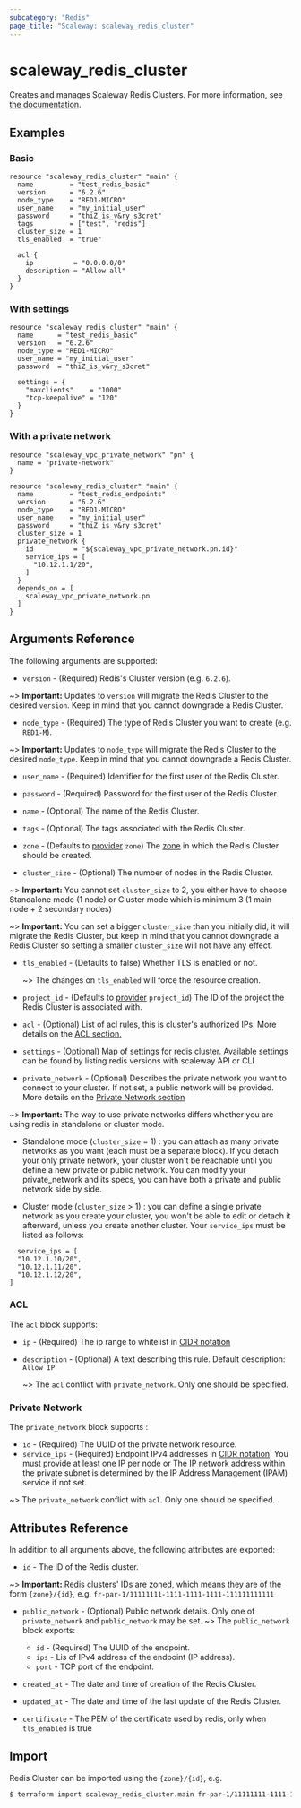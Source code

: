 ```yaml
---
subcategory: "Redis"
page_title: "Scaleway: scaleway_redis_cluster"
---
```


# scaleway_redis_cluster

Creates and manages Scaleway Redis Clusters.
For more information, see [the documentation](https://developers.scaleway.com/en/products/redis/api/v1alpha1/).

## Examples

### Basic

```hcl
resource "scaleway_redis_cluster" "main" {
  name         = "test_redis_basic"
  version      = "6.2.6"
  node_type    = "RED1-MICRO"
  user_name    = "my_initial_user"
  password     = "thiZ_is_v&ry_s3cret"
  tags         = ["test", "redis"]
  cluster_size = 1
  tls_enabled  = "true"

  acl {
    ip          = "0.0.0.0/0"
    description = "Allow all"
  }
}
```

### With settings

```hcl
resource "scaleway_redis_cluster" "main" {
  name      = "test_redis_basic"
  version   = "6.2.6"
  node_type = "RED1-MICRO"
  user_name = "my_initial_user"
  password  = "thiZ_is_v&ry_s3cret"

  settings = {
    "maxclients"    = "1000"
    "tcp-keepalive" = "120"
  }
}
```

### With a private network

```hcl
resource "scaleway_vpc_private_network" "pn" {
  name = "private-network"
}

resource "scaleway_redis_cluster" "main" {
  name         = "test_redis_endpoints"
  version      = "6.2.6"
  node_type    = "RED1-MICRO"
  user_name    = "my_initial_user"
  password     = "thiZ_is_v&ry_s3cret"
  cluster_size = 1
  private_network {
    id          = "${scaleway_vpc_private_network.pn.id}"
    service_ips = [
      "10.12.1.1/20",
    ]
  }
  depends_on = [
    scaleway_vpc_private_network.pn
  ]
}
```

## Arguments Reference

The following arguments are supported:

- `version` - (Required) Redis's Cluster version (e.g. `6.2.6`).

~> **Important:** Updates to `version` will migrate the Redis Cluster to the desired `version`. Keep in mind that you
cannot downgrade a Redis Cluster.

- `node_type` - (Required) The type of Redis Cluster you want to create (e.g. `RED1-M`).

~> **Important:** Updates to `node_type` will migrate the Redis Cluster to the desired `node_type`. Keep in mind that
you cannot downgrade a Redis Cluster.

- `user_name` - (Required) Identifier for the first user of the Redis Cluster.

- `password` - (Required) Password for the first user of the Redis Cluster.

- `name` - (Optional) The name of the Redis Cluster.

- `tags` - (Optional) The tags associated with the Redis Cluster.

- `zone` - (Defaults to [provider](../index.md) `zone`) The [zone](../guides/regions_and_zones.md#zones) in which the
  Redis Cluster should be created.

- `cluster_size` - (Optional) The number of nodes in the Redis Cluster.

~> **Important:** You cannot set `cluster_size` to 2, you either have to choose Standalone mode (1 node) or Cluster mode
which is minimum 3 (1 main node + 2 secondary nodes)

~> **Important:** You can set a bigger `cluster_size` than you initially did, it will migrate the Redis Cluster, but
keep in mind that you cannot downgrade a Redis Cluster so setting a smaller `cluster_size` will not have any effect.

- `tls_enabled` - (Defaults to false) Whether TLS is enabled or not.

  ~> The changes on `tls_enabled` will force the resource creation.

- `project_id` - (Defaults to [provider](../index.md) `project_id`) The ID of the project the Redis Cluster is
  associated with.

- `acl` - (Optional) List of acl rules, this is cluster's authorized IPs. More details on the [ACL section.](#acl)

- `settings` - (Optional) Map of settings for redis cluster. Available settings can be found by listing redis versions
  with scaleway API or CLI

- `private_network` - (Optional) Describes the private network you want to connect to your cluster. If not set, a public
  network will be provided. More details on the [Private Network section](#private-network)

~> **Important:** The way to use private networks differs whether you are using redis in standalone or cluster mode.

- Standalone mode (`cluster_size` = 1) : you can attach as many private networks as you want (each must be a separate
  block). If you detach your only private network, your cluster won't be reachable until you define a new private or
  public network. You can modify your private_network and its specs, you can have both a private and public network side
  by side.

- Cluster mode (`cluster_size` > 1) : you can define a single private network as you create your cluster, you won't be
  able to edit or detach it afterward, unless you create another cluster. Your `service_ips` must be listed as follows:

```hcl
  service_ips = [
  "10.12.1.10/20",
  "10.12.1.11/20",
  "10.12.1.12/20",
]
```

### ACL

The `acl` block supports:

- `ip` - (Required) The ip range to whitelist
  in [CIDR notation](https://en.wikipedia.org/wiki/Classless_Inter-Domain_Routing#CIDR_notation)
- `description` - (Optional) A text describing this rule. Default description: `Allow IP`

  ~> The `acl` conflict with `private_network`. Only one should be specified.

### Private Network

The `private_network` block supports :

- `id` - (Required) The UUID of the private network resource.
- `service_ips` - (Required) Endpoint IPv4 addresses
  in [CIDR notation](https://en.wikipedia.org/wiki/Classless_Inter-Domain_Routing#CIDR_notation). You must provide at
  least one IP per node or The IP network address within the private subnet is determined by the IP Address Management (IPAM)
  service if not set.

~> The `private_network` conflict with `acl`. Only one should be specified.

## Attributes Reference

In addition to all arguments above, the following attributes are exported:

- `id` - The ID of the Redis cluster.

~> **Important:** Redis clusters' IDs are [zoned](../guides/regions_and_zones.md#resource-ids), which means they are of
the form `{zone}/{id}`, e.g. `fr-par-1/11111111-1111-1111-1111-111111111111`

- `public_network` - (Optional) Public network details. Only one of `private_network` and `public_network` may be set.
  ~> The `public_network` block exports:
    - `id` - (Required) The UUID of the endpoint.
    - `ips` - Lis of IPv4 address of the endpoint (IP address).
    - `port` - TCP port of the endpoint.

- `created_at` - The date and time of creation of the Redis Cluster.
- `updated_at` - The date and time of the last update of the Redis Cluster.
- `certificate` - The PEM of the certificate used by redis, only when `tls_enabled` is true

## Import

Redis Cluster can be imported using the `{zone}/{id}`, e.g.

```bash
$ terraform import scaleway_redis_cluster.main fr-par-1/11111111-1111-1111-1111-111111111111
```
